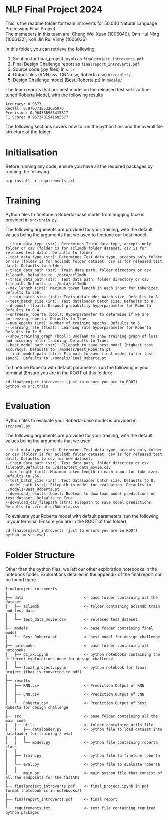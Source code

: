 # NLP Final Project 2024
This is the readme folder for team introverts for 50.040 Natural Language Processing Final Project. <br>
The memebers in this team are: Cheng Wei Xuan (1006040), Onn Hui Ning (1006132), Koh Jin Rui Vinny (1006036)

In this folder, you can retrieve the following:
1. Solution for final_project.ipynb as `finalproject_introverts.pdf`
2. Final Design Challenge report as `finalreport_introverts.pdf`
3. Source code (.py files) in `src/`
4. Output files (RNN.csv, CNN.csv, Roberta.csv) in `results/`
5. Design Challenge model (Best_Roberta.pt) in `models/`

The team reports that our best model on the released test set is a fine-tuned Roberta Model, with the following results
```
Accuracy: 0.9673
Recall: 0.9703718532605976
Precision: 0.964386968415817
F1 Score: 0.9673701541685377
```

The following sections covers how to run the python files and the overall file structure of the folder.

# Initialisation
Before running any code, ensure you have all the required packages by running the following
```
pip install -r requirements.txt
```

# Training
Python files to finetune a Roberta-base model from hugging face is provided in `src/train.py`.

The following arguments are provided for your training, with the default values being the arguments that we used to finetune our best model.
```
--train_data_type (str): Determines Train data type, accepts only folder or csv (folder is for aclImdb folder dataset, csv is for released test data). Defaults to folder.
--test_data_type (str): Determines Test data type, accepts only folder or csv (folder is for aclimdb folder dataset, csv is for released test data). Defaults to folder. 
--train_data_path (str): Train data path, folder directory or csv filepath. Defaults to ./data/aclImdb
--train_data_path (str): Test data path, folder directory or csv filepath. Defaults to ./data/aclImdb
--max_length (int): Maximum token length in each input for tokenizer. Defaults to 256.
--train_batch_size (int): Train dataloader batch size. Defaults to 8.
--test_batch_size (int): Test dataloader batch size. Defaults to 8.
--dropout (float): Dropout probability hyperparameter for Roberta. Defaults to 0.4
--unfreeze_roberta (bool): Hyperparameter to determine if we are unfreezing roberta. Defaults to True.
--num_epochs (int): Number of training epochs. Defaults to 5.
--learning_rate (float): Learning rate hyperparameter for Roberta. Defaults to 1e-5
--show_training_graph (bool): Boolean to show training graph of loss and accuracy after training. Defaults to True.
--best_model_path (str): Filepath to save best model (highest test accuracy). Defaults to ./models/Best_Roberta.pt
--final_model_path (str): Filepath to save final model (after last epoch). Defaults to ./models/Final_Roberta.pt
```
To finetune Roberta with default parameters, run the following in your terminal (Ensure you are in the ROOT of this folder):
```
cd finalproject_introverts (just to ensure you are in ROOT)
python -m src.train 
```

# Evaluation
Python files to evaluate your Roberta-base model is provided in `src/eval.py`.

The following arguments are provided for your training, with the default values being the arguments that we used.
```
--test_data_type (str): Determines Test data type, accepts only folder or csv (folder is for aclimdb folder dataset, csv is for released test data). Defaults to csv for new dataset. 
--train_data_path (str): Test data path, folder directory or csv filepath.Defaults to ./data/test_data_movie.csv
--max_length (int): Maximum token length in each input for tokenizer. Defaults to 256.
--test_batch_size (int): Test dataloader batch size. Defaults to 8.
--model_path (str): Filepath to model for evaluation. Defaults to ./models/Best_Roberta.pt
--download_results (bool): Boolean to download model predictions on test dataset. Defaults to True.
--download_csv_filepath (str): Filepath to save model predictions. Defaults to ./results/Roberta.csv
```
To evaluate your Roberta model with default parameters, run the following in your terminal (Ensure you are in the ROOT of this folder):
```
cd finalproject_introverts (just to ensure you are in ROOT)
python -m src.eval 
```

# Folder Structure
Other than the python files, we left our other exploration notebooks in the notebook folder. Explorations detailed in the appendix of the final report can be found there.

```
finalproject_introverts
|
├── data                           <- base folder containing all the dataset
│   ├── aclImdb                    <- folder containing aclImdb train and test data 
│   │
│   └── test_data_movie.csv        <- released test dataset
|
├── models                         <- base folder containing final model
│   └── Best_Roberta.pt            <- best model for design challenge
|
├── notebooks                      <- base folder containing all notebooks
│   ├── dc_xx.ipynb                <- python notebooks containing the different explorations done for design challenge
│   │
│   └── final_project.ipynb        <- python notebook for final project (that is converted to pdf)
│
├── results
│   ├── RNN.csv                    <- Prediction Output of RNN
│   │
│   ├── CNN.csv                    <- Prediction Output of CNN
│   │                     
│   └── Roberta.csv                <- Prediction Output of best Roberta for design challenge
|
├── src                            <- base folder containing all the main code
│   ├── utils                      <- folder containing utils file
|   |   ├── dataloader.py          <- python file to load dataset into dataloader for training / eval
│   │   |
|   |   └── model.py               <- python file containing roberta class
|   |
│   ├── train.py                   <- python file to finetune roberta
│   │
│   └── eval.py                    <- python file to evaluate roberta
│   │
│   └── main.py                    <- main python file that consist of all the endpoints for the fastAPI
|
├── finalproject_introverts.pdf    <- final_project.ipynb in pdf format (notebook is in notebooks/)
|
├── finalreport_introverts.pdf     <- final report
|                            
└── requirements.txt               <- text file containing required python packages

```